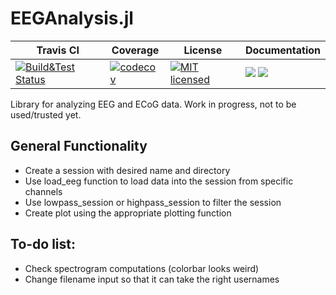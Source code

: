 # EEGAnalysis.jl

| Travis CI | Coverage | License | Documentation|
|-----------|----------|---------|--------------|
| [![Build&Test Status](https://travis-ci.org/mirestrepo/EEGAnalysis.jl.svg?branch=master)](https://travis-ci.org/mirestrepo/EEGAnalysis.jl)| [![codecov](https://codecov.io/gh/mirestrepo/EEGAnalysis.jl/branch/master/graph/badge.svg)](https://codecov.io/gh/mirestrepo/EEGAnalysis.jl)|[![MIT licensed](https://img.shields.io/badge/license-MIT-blue.svg)](https://raw.githubusercontent.com/mirestrepo/EEGAnalysis.jl/master/LICENSE.md) | [![](https://img.shields.io/badge/docs-stable-blue.svg)](https://mirestrepo.github.io/EEGAnalysis.jl/stable) [![](https://img.shields.io/badge/docs-latest-blue.svg)](https://mirestrepo.github.io/EEGAnalysis.jl/latest)

Library for analyzing EEG and ECoG data.
Work in progress, not to be used/trusted yet.

## General Functionality
* Create a session with desired name and directory
* Use load_eeg function to load data into the session from specific channels
* Use lowpass_session or highpass_session to filter the session
* Create plot using the appropriate plotting function

## To-do list:
* Check spectrogram computations (colorbar looks weird)
* Change filename input so that it can take the right usernames
